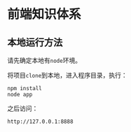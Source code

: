前端知识体系
===

本地运行方法
---

请先确定本地有`node`环境。

将项目`clone`到本地，进入程序目录，执行：

    npm install
    node app

之后访问：

    http://127.0.0.1:8888
